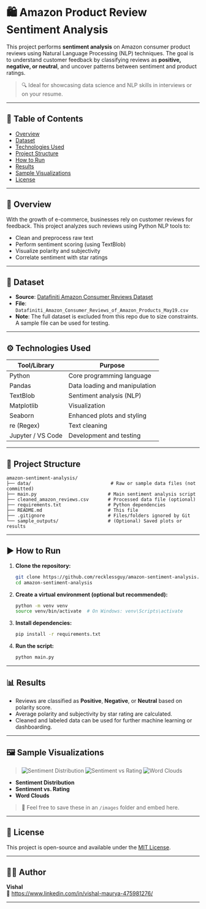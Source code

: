 
# 🛍️ Amazon Product Review Sentiment Analysis

This project performs **sentiment analysis** on Amazon consumer product reviews using Natural Language Processing (NLP) techniques. The goal is to understand customer feedback by classifying reviews as **positive, negative, or neutral**, and uncover patterns between sentiment and product ratings.

> 🔍 Ideal for showcasing data science and NLP skills in interviews or on your resume.

---

## 📌 Table of Contents

- [Overview](#overview)
- [Dataset](#dataset)
- [Technologies Used](#technologies-used)
- [Project Structure](#project-structure)
- [How to Run](#how-to-run)
- [Results](#results)
- [Sample Visualizations](#sample-visualizations)
- [License](#license)

---

## 📖 Overview

With the growth of e-commerce, businesses rely on customer reviews for feedback. This project analyzes such reviews using Python NLP tools to:
- Clean and preprocess raw text
- Perform sentiment scoring (using TextBlob)
- Visualize polarity and subjectivity
- Correlate sentiment with star ratings

---

## 📂 Dataset

- **Source**: [Datafiniti Amazon Consumer Reviews Dataset](https://data.world/datafiniti/amazon-product-reviews)
- **File**: `Datafiniti_Amazon_Consumer_Reviews_of_Amazon_Products_May19.csv`
- **Note**: The full dataset is excluded from this repo due to size constraints. A sample file can be used for testing.

---

## ⚙️ Technologies Used

| Tool/Library      | Purpose                          |
|------------------|----------------------------------|
| Python           | Core programming language        |
| Pandas           | Data loading and manipulation    |
| TextBlob         | Sentiment analysis (NLP)         |
| Matplotlib       | Visualization                    |
| Seaborn          | Enhanced plots and styling       |
| re (Regex)       | Text cleaning                    |
| Jupyter / VS Code| Development and testing          |

---

## 📁 Project Structure

```plaintext
amazon-sentiment-analysis/
├── data/                             # Raw or sample data files (not committed)
├── main.py                          # Main sentiment analysis script
├── cleaned_amazon_reviews.csv       # Processed data file (optional)
├── requirements.txt                 # Python dependencies
├── README.md                        # This file
├── .gitignore                       # Files/folders ignored by Git
└── sample_outputs/                  # (Optional) Saved plots or results
```

---

## ▶️ How to Run

1. **Clone the repository:**
   ```bash
   git clone https://github.com/recklessguy/amazon-sentiment-analysis.git
   cd amazon-sentiment-analysis
   ```

2. **Create a virtual environment (optional but recommended):**
   ```bash
   python -m venv venv
   source venv/bin/activate  # On Windows: venv\Scripts\activate
   ```

3. **Install dependencies:**
   ```bash
   pip install -r requirements.txt
   ```

4. **Run the script:**
   ```bash
   python main.py
   ```


---

## 📊 Results

- Reviews are classified as **Positive**, **Negative**, or **Neutral** based on polarity score.
- Average polarity and subjectivity by star rating are calculated.
- Cleaned and labeled data can be used for further machine learning or dashboarding.

---

## 🖼️ Sample Visualizations

> ![Sentiment Distribution](https://github.com/user-attachments/assets/4693b8cb-ed8e-4980-b724-c9a4e6356ffd)
> ![Sentiment vs Rating](https://github.com/user-attachments/assets/2222870d-e846-498c-a352-194f36cc492f)
> ![Word Clouds](https://github.com/user-attachments/assets/95f1c31d-d1b5-4702-99ad-e3f49af44238)




- **Sentiment Distribution**
- **Sentiment vs. Rating**
- **Word Clouds**

> 🧩 Feel free to save these in an `/images` folder and embed here.

---

## 📄 License

This project is open-source and available under the [MIT License](LICENSE).

---

## 🙋‍♂️ Author

**Vishal**  
💼 https://www.linkedin.com/in/vishal-maurya-475981276/  

---
